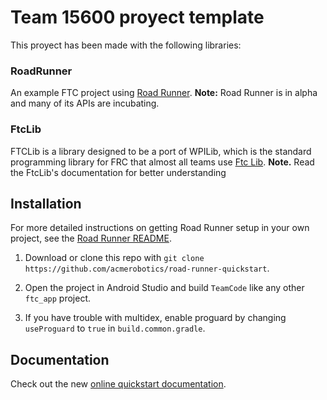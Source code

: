 # Team 15600 proyect template

This proyect has been made with the following libraries:

### RoadRunner

An example FTC project using [Road Runner](https://github.com/acmerobotics/road-runner). **Note:** Road Runner is in alpha and many of its APIs are incubating.

### FtcLib
FTCLib is a library designed to be a port of WPILib, which is the standard programming library for FRC that almost all teams use [Ftc Lib](https://github.com/FTCLib/FTCLib). **Note.** Read the FtcLib's documentation for better understanding

## Installation

For more detailed instructions on getting Road Runner setup in your own project, see the [Road Runner README](https://github.com/acmerobotics/road-runner#core).

1. Download or clone this repo with `git clone https://github.com/acmerobotics/road-runner-quickstart`.

1. Open the project in Android Studio and build `TeamCode` like any other `ftc_app` project.

1. If you have trouble with multidex, enable proguard by changing `useProguard` to `true` in `build.common.gradle`.

## Documentation

Check out the new [online quickstart documentation](https://acme-robotics.gitbook.io/road-runner/quickstart/introduction).
